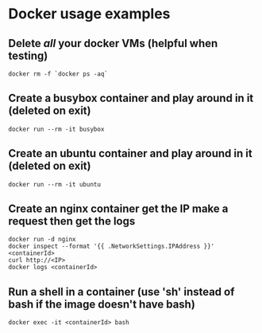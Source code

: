 # Docker usage examples

## Delete *all* your docker VMs (helpful when testing)

```
docker rm -f `docker ps -aq`
```

## Create a busybox container and play around in it (deleted on exit)

```
docker run --rm -it busybox
```

## Create an ubuntu container and play around in it (deleted on exit)

```
docker run --rm -it ubuntu
```

## Create an nginx container get the IP make a request then get the logs

```
docker run -d nginx
docker inspect --format '{{ .NetworkSettings.IPAddress }}' <containerId>
curl http://<IP>
docker logs <containerId>
```

## Run a shell in a container (use 'sh' instead of bash if the image doesn't have bash)

```
docker exec -it <containerId> bash
```

